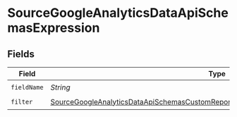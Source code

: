 # SourceGoogleAnalyticsDataApiSchemasExpression


## Fields

| Field                                                                                                                                                                                                             | Type                                                                                                                                                                                                              | Required                                                                                                                                                                                                          | Description                                                                                                                                                                                                       |
| ----------------------------------------------------------------------------------------------------------------------------------------------------------------------------------------------------------------- | ----------------------------------------------------------------------------------------------------------------------------------------------------------------------------------------------------------------- | ----------------------------------------------------------------------------------------------------------------------------------------------------------------------------------------------------------------- | ----------------------------------------------------------------------------------------------------------------------------------------------------------------------------------------------------------------- |
| `fieldName`                                                                                                                                                                                                       | *String*                                                                                                                                                                                                          | :heavy_check_mark:                                                                                                                                                                                                | N/A                                                                                                                                                                                                               |
| `filter`                                                                                                                                                                                                          | [SourceGoogleAnalyticsDataApiSchemasCustomReportsArrayDimensionFilterDimensionsFilter3Filter](../../models/shared/SourceGoogleAnalyticsDataApiSchemasCustomReportsArrayDimensionFilterDimensionsFilter3Filter.md) | :heavy_check_mark:                                                                                                                                                                                                | N/A                                                                                                                                                                                                               |